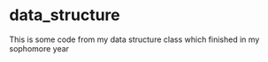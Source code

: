 # data_structure
 This is some code from my data structure class which finished in my sophomore year
